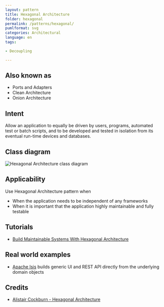 ```yaml
---
layout: pattern
title: Hexagonal Architecture
folder: hexagonal
permalink: /patterns/hexagonal/
pumlformat: svg
categories: Architectural
language: en
tags:

- Decoupling

---
```


## Also known as

* Ports and Adapters
* Clean Architecture
* Onion Architecture

## Intent

Allow an application to equally be driven by users, programs, automated test or batch scripts, and
to be developed and tested in isolation from its eventual run-time devices and databases.

## Class diagram

![Hexagonal Architecture class diagram](./etc/hexagonal.png)

## Applicability

Use Hexagonal Architecture pattern when

* When the application needs to be independent of any frameworks
* When it is important that the application highly maintainable and fully testable

## Tutorials

* [Build Maintainable Systems With Hexagonal Architecture](http://java-design-patterns.com/blog/build-maintainable-systems-with-hexagonal-architecture/)

## Real world examples

* [Apache Isis](https://isis.apache.org/) builds generic UI and REST API directly from the
  underlying domain objects

## Credits

* [Alistair Cockburn - Hexagonal Architecture](http://alistair.cockburn.us/Hexagonal+architecture)
